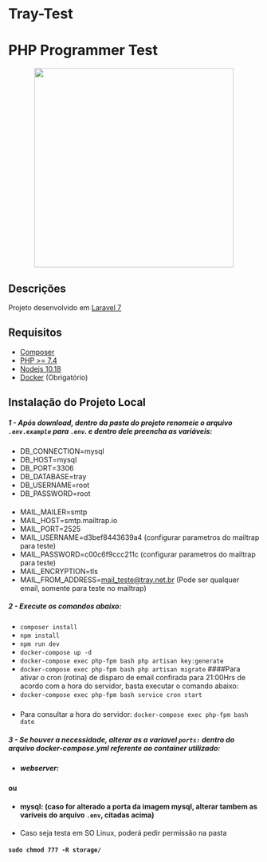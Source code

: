 
# Tray-Test
PHP Programmer Test
=======
<p align="center"><img src="https://mktmais.com.br/wp-content/uploads/2019/09/tray-logo.jpg" width="400"></p>


## Descrições

Projeto desenvolvido em [Laravel 7](https://laravel.com/docs/8.x)

## Requisitos

* [Composer](https://getcomposer.org/)
* [PHP >= 7.4](https://www.php.net/)
* [Nodejs 10.18](https://nodejs.org/en/)
* [Docker](https://www.docker.com/) (Obrigatório)


## Instalação do Projeto Local
##### 1 - Após download, dentro da pasta do projeto renomeie o arquivo ```.env.example``` para ```.env```.  e dentro dele preencha as variáveis:

* DB_CONNECTION=mysql 
* DB_HOST=mysql
* DB_PORT=3306
* DB_DATABASE=tray
* DB_USERNAME=root
* DB_PASSWORD=root
####
* MAIL_MAILER=smtp
* MAIL_HOST=smtp.mailtrap.io
* MAIL_PORT=2525
* MAIL_USERNAME=d3bef8443639a4 (configurar parametros do mailtrap para teste)
* MAIL_PASSWORD=c00c6f9ccc211c (configurar parametros do mailtrap para teste)
* MAIL_ENCRYPTION=tls
* MAIL_FROM_ADDRESS=mail_teste@tray.net.br (Pode ser qualquer email, somente para teste no mailtrap)

##### 2 - Execute os comandos abaixo:
* ```composer install```
* ```npm install```
* ```npm run dev```
* ```docker-compose up -d```
* ```docker-compose exec php-fpm bash php artisan key:generate```
* ```docker-compose exec php-fpm bash php artisan migrate``` 
####Para ativar o cron (rotina) de disparo de email confirada para 21:00Hrs de acordo com a hora do servidor, basta executar o comando abaixo:
* ```docker-compose exec php-fpm bash service cron start```
#####
* Para consultar a hora do servidor:  ```docker-compose exec php-fpm bash date```


##### 3 - Se houver a necessidade, alterar as a variavel ```ports:``` dentro do arquivo docker-compose.yml referente ao container utilizado:

* ##### webserver:
#### ou
* #### mysql: (caso for alterado a porta da imagem mysql, alterar tambem as variveis do arquivo ```.env```, citadas acima)

* Caso seja testa em SO Linux, poderá pedir permissão na pasta 
#### ```sudo chmod 777 -R storage/```
